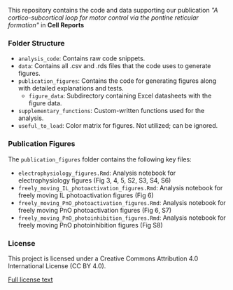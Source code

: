 This repository contains the code and data supporting our publication
*"A cortico-subcortical loop for motor control via the pontine reticular
formation"* in **Cell Reports**

### Folder Structure

-   `analysis_code`: Contains raw code snippets.
-   `data`: Contains all .csv and .rds files that the code uses to
    generate figures.
-   `publication_figures`: Contains the code for generating figures
    along with detailed explanations and tests.
    -   `figure_data`: Subdirectory containing Excel datasheets with
        the figure data.
-   `supplementary_functions`: Custom-written functions used for the
    analysis.
-   `useful_to_load`: Color matrix for figures. Not utilized; can be
    ignored.

### Publication Figures

The `publication_figures` folder contains the following key files:

-   `electrophysiology_figures.Rmd`: Analysis notebook for
    electrophysiology figures (Fig 3, 4, 5, S2, S3, S4, S6)
-   `freely_moving_IL_photoactivation_figures.Rmd`: Analysis notebook
    for freely moving IL photoactivation figures (Fig 6)
-   `freely_moving_PnO_photoactivation_figures.Rmd`: Analysis notebook
    for freely moving PnO photoactivation figures (Fig 6, S7)
-   `freely_moving_PnO_photoinhibition_figures.Rmd`: Analysis notebook
    for freely moving PnO photoinhibition figures (Fig S8)

### License

This project is licensed under a Creative Commons Attribution 4.0
International License (CC BY 4.0).

[Full license text](LICENSE.md)
